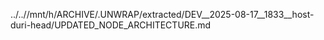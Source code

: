 ../..//mnt/h/ARCHIVE/.UNWRAP/extracted/DEV__2025-08-17__1833__host-duri-head/UPDATED_NODE_ARCHITECTURE.md